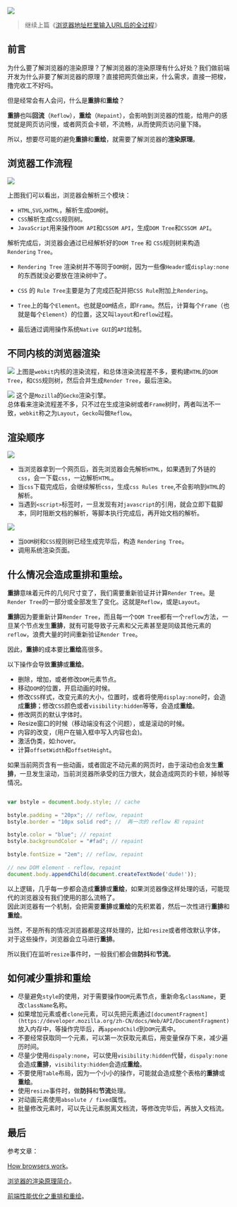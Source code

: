 
![](https://user-gold-cdn.xitu.io/2019/1/10/168368f7cf2c6293?w=512&h=512&f=png&s=44571)
> 继续上篇《[浏览器地址栏里输入URL后的全过程](https://juejin.im/post/5c354b656fb9a049e553ce68)》 

## 前言

为什么要了解浏览器的渲染原理？了解浏览器的渲染原理有什么好处？我们做前端开发为什么非要了解浏览器的原理？直接把网页做出来，什么需求，直接一把梭，撸完收工不好吗。    

但是经常会有人会问，什么是**重排**和**重绘**？   

**重排**也叫**回流**（`Reflow`），**重绘**（`Repaint`），会影响到浏览器的性能，给用户的感觉就是网页访问慢，或者网页会卡顿，不流畅，从而使网页访问量下降。  

所以，想要尽可能的避免**重排**和**重绘**，就需要了解浏览器的**渲染原理**。

## 浏览器工作流程

![](https://user-gold-cdn.xitu.io/2019/1/10/16836d0b7afebcdd?w=768&h=250&f=png&s=187861)

上图我们可以看出，浏览器会解析三个模块：
* `HTML`,`SVG`,`XHTML`，解析生成`DOM`树。
* `CSS`解析生成`CSS`规则树。
* `JavaScript`用来操作`DOM API`和`CSSOM API`，生成`DOM Tree`和`CSSOM API`。  

解析完成后，浏览器会通过已经解析好的`DOM Tree` 和 `CSS`规则树来构造 `Rendering` `Tree`。

* `Rendering Tree` 渲染树并不等同于`DOM`树，因为一些像`Header`或`display:none`的东西就没必要放在渲染树中了。

* `CSS` 的 `Rule Tree`主要是为了完成匹配并把`CSS Rule`附加上`Rendering`。   
* `Tree`上的每个`Element`。也就是`DOM`结点，即`Frame`。然后，计算每个`Frame`（也就是每个`Element`）的位置，这又叫`layout`和`reflow`过程。
* 最后通过调用操作系统`Native GUI`的`API`绘制。

## 不同内核的浏览器渲染


![](https://user-gold-cdn.xitu.io/2019/1/10/16836ec4fcc37d74?w=624&h=289&f=png&s=45038)
上图是`webkit`内核的渲染流程，和总体渲染流程差不多，要构建`HTML`的`DOM Tree`，和`CSS`规则树，然后合并生成`Render Tree`，最后渲染。


![](https://user-gold-cdn.xitu.io/2019/1/10/16836f26e5a17b6a?w=624&h=290&f=png&s=112605)
这个是`Mozilla`的`Gecko`渲染引擎。  
总体看来渲染流程差不多，只不过在生成渲染树或者`Frame`树时，两者叫法不一致，`webkit`称之为`Layout`，`Gecko`叫做`Reflow`。

## 渲染顺序


![](https://user-gold-cdn.xitu.io/2019/1/10/16836f8fa40fd40d?w=665&h=284&f=png&s=80451)
* 当浏览器拿到一个网页后，首先浏览器会先解析`HTML`，如果遇到了外链的`css`，会一下载`css`，一边解析`HTML`。  
* 当`css`下载完成后，会继续解析`css`，生成`css Rules tree`,不会影响到`HTML`的解析。  
* 当遇到`<script>`标签时，一旦发现有对`javascript`的引用，就会立即下载脚本，同时阻断文档的解析，等脚本执行完成后，再开始文档的解析。


![](https://user-gold-cdn.xitu.io/2019/1/10/16837049dfc8bf00?w=582&h=299&f=png&s=81171)

* 当`DOM`树和`CSS`规则树已经生成完毕后，构造 `Rendering Tree`。
* 调用系统渲染页面。

## 什么情况会造成重排和重绘。

**重排**意味着元件的几何尺寸变了，我们需要重新验证并计算`Render Tree`。是`Render Tree`的一部分或全部发生了变化。这就是`Reflow`，或是`Layout`。

**重排**因为要重新计算`Render Tree`，而且每一个`DOM Tree`都有一个`reflow`方法，一旦某个节点发生**重排**，就有可能导致子元素和父元素甚至是同级其他元素的`reflow`，浪费大量的时间重新验证`Render Tree`。  

因此，**重排**的成本要比**重绘**高很多。

以下操作会导致**重排**或**重绘**。  

* 删除，增加，或者修改`DOM`元素节点。
* 移动`DOM`的位置，开启动画的时候。
* 修改`CSS`样式，改变元素的大小，位置时，或者将使用`display:none`时，会造成**重排**；修改`CSS`颜色或者`visibility:hidden`等等，会造成**重绘**。
* 修改网页的默认字体时。
* Resize窗口的时候（移动端没有这个问题），或是滚动的时候。
* 内容的改变，(用户在输入框中写入内容也会)。
* 激活伪类，如:hover。
* 计算`offsetWidth`和`offsetHeight`。

如果当前网页含有一些动画，或者固定不动元素的网页时，由于滚动也会发生**重排**，一旦发生滚动，当前浏览器所承受的压力很大，就会造成网页的卡顿，掉帧等情况。  
 
```javascript

var bstyle = document.body.style; // cache
 
bstyle.padding = "20px"; // reflow, repaint
bstyle.border = "10px solid red"; //  再一次的 reflow 和 repaint
 
bstyle.color = "blue"; // repaint
bstyle.backgroundColor = "#fad"; // repaint
 
bstyle.fontSize = "2em"; // reflow, repaint
 
// new DOM element - reflow, repaint
document.body.appendChild(document.createTextNode('dude!'));

```
以上逻辑，几乎每一步都会造成**重排**或**重绘**，如果浏览器像这样处理的话，可能现代的浏览器没有我们使用的那么流畅了。  
因此浏览器有一个机制，会把需要**重排**或**重绘**的先积累着，然后一次性进行**重排**和**重绘**。  

当然，不是所有的情况浏览器都是这样处理的，比如`resize`或者修改默认字体，对于这些操作，浏览器会立马进行**重排**。  

所以我们在监听`resize`事件时，一般我们都会做**防抖**和**节流**。


## 如何减少重排和重绘 

* 尽量避免`style`的使用，对于需要操作`DOM`元素节点，重新命名`className`，更改`className`名称。
* 如果增加元素或者`clone`元素，可以先把元素通过`[documentFragment](https://developer.mozilla.org/zh-CN/docs/Web/API/DocumentFragment)`放入内存中，等操作完毕后，再`appendChild`到`DOM`元素中。
* 不要经常获取同一个元素，可以第一次获取元素后，用变量保存下来，减少遍历时间。
* 尽量少使用`dispaly:none`，可以使用`visibility:hidden`代替，`dispaly:none`会造成**重排**，`visibility:hidden`会造成**重绘**。
* 不要使用`Table`布局，因为一个小小的操作，可能就会造成整个表格的**重排**或**重绘**。
* 使用`resize`事件时，做**防抖**和**节流**处理。
* 对动画元素使用`absolute / fixed`属性。
* 批量修改元素时，可以先让元素脱离文档流，等修改完毕后，再放入文档流。


## 最后

参考文章：  

[How browsers work](http://taligarsiel.com/Projects/howbrowserswork1.htm)。  

[浏览器的渲染原理简介](https://coolshell.cn/articles/9666.html)。  

[前端性能优化之重排和重绘](https://www.cnblogs.com/soyxiaobi/p/9963019.html)。








